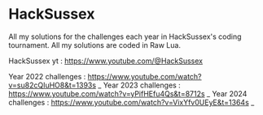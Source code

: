 # HackSussex
All my solutions for the challenges each year in HackSussex's coding tournament. All my solutions are coded in Raw Lua.

HackSussex yt : https://www.youtube.com/@HackSussex

Year 2022 challenges : https://www.youtube.com/watch?v=su82cQIuHO8&t=1393s                              _
Year 2023 challenges : https://www.youtube.com/watch?v=yPifHEfu4Qs&t=8712s                              _
Year 2024 challenges : https://www.youtube.com/watch?v=VixYfv0UEyE&t=1364s                              _
